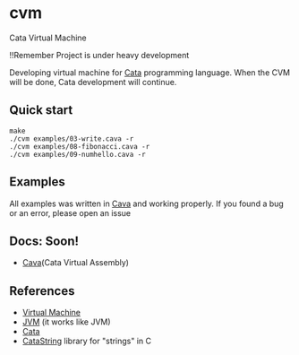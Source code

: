 # cvm

Cata Virtual Machine

!!Remember
Project is under heavy development

Developing virtual machine for [Cata](https://github.com/C0DIC/cata) programming language. When the CVM will be done, Cata development will continue.

## Quick start

``` console
make
./cvm examples/03-write.cava -r
./cvm examples/08-fibonacci.cava -r
./cvm examples/09-numhello.cava -r
```

## Examples

All examples was written in [Cava](#docs-soon) and working properly.
If you found a bug or an error, please open an issue

## Docs: __Soon!__

- [Cava](Docs.md)(Cata Virtual Assembly)

## References

- [Virtual Machine](https://en.wikipedia.org/wiki/Virtual_machine)
- [JVM](https://en.wikipedia.org/wiki/Java_virtual_machine) (it works like JVM)
- [Cata](https://github.com/C0DIC/cata)
- [CataString](./catastring/) library for "strings" in C
